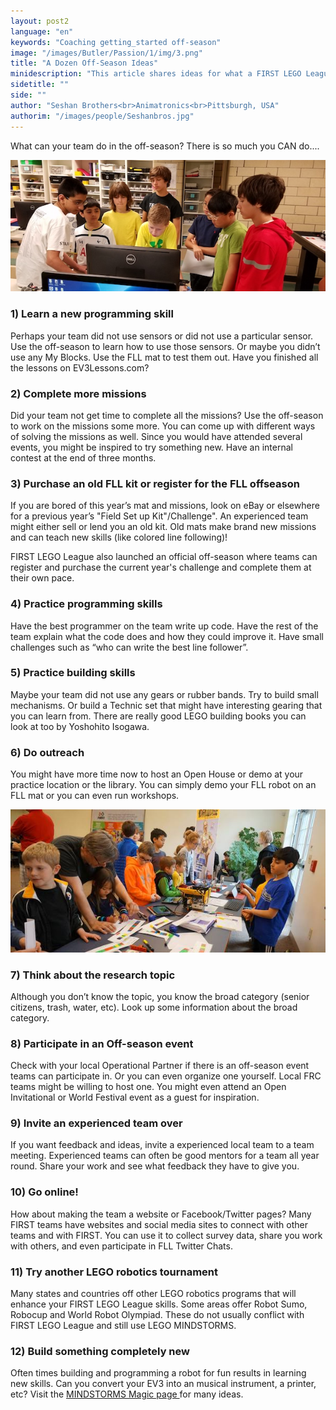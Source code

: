 ```yaml
---
layout: post2
language: "en"
keywords: "Coaching getting_started off-season"
image: "/images/Butler/Passion/1/img/3.png"
title: "A Dozen Off-Season Ideas"
minidescription: "This article shares ideas for what a FIRST LEGO League can do in the off-season to improve their skills."
sidetitle: ""
side: ""
author: "Seshan Brothers<br>Animatronics<br>Pittsburgh, USA"
authorim: "/images/people/Seshanbros.jpg"
---
```


What can your team do in the off-season?  There is so much you CAN do....

![](/images/coachcorner/Offseason.jpg)

### 1) Learn a new	programming	skill
Perhaps your team did not use sensors or did not use a particular sensor.  Use the off-season to learn how to use those sensors.  Or maybe you didn’t use any My Blocks. Use the FLL mat to test them out. Have you finished all the lessons on EV3Lessons.com?

### 2) Complete more missions
Did your team not get time to complete all the missions?  Use the off-season to work on the missions some more.  You can come up with different ways of solving the missions as well. Since you would have attended several events, you might be inspired to try something new. Have an internal contest at the end of three months.

### 3) Purchase an old FLL kit or register for the FLL offseason
If you are bored of this year’s mat and missions, look on eBay or elsewhere for a previous year’s "Field Set up Kit"/Challenge".  An experienced team might either sell or lend you an old kit. Old mats make brand new missions and can teach new skills (like colored line following)!  

FIRST LEGO League also launched an official off-season where teams can register and purchase the current year's challenge and complete them at their own pace.

### 4) Practice programming skills
Have the best programmer on the team write up code.  Have the rest of the team explain what the code does and how they could improve it.  Have small challenges such as “who can write the best line follower”.

### 5) Practice building skills 
Maybe your team did not use any gears or rubber bands.  Try to build small mechanisms. Or build a Technic set that might have interesting gearing that you can learn from. There are really good LEGO building books you can look at too by Yoshohito Isogawa.

### 6) Do outreach
You might have more time now to host an Open House or demo at your practice location or the library. You can simply demo your FLL robot on an FLL mat or you can even run workshops.  

![](/images/coachcorner/Outreach.jpg)

### 7) Think about the research topic  
Although you don’t know the topic, you know the broad category (senior citizens, trash, water, etc).  Look up some information about the broad category.

### 8) Participate in an Off-season event  
Check with your local Operational Partner if there is an off-season event teams can participate in.  Or you can even organize one yourself. Local FRC teams might be willing to host one. You might even attend an Open Invitational or World Festival event as a guest for inspiration.

### 9) Invite an experienced team over
If you want feedback and ideas, invite a experienced local team to a team meeting.  Experienced teams can often be good mentors for a team all year round. Share your work and see what feedback they have to give you.

### 10) Go online! 
How about making the team a website or Facebook/Twitter pages? Many FIRST teams have websites and social media sites to connect with other teams and with FIRST. You can use it to collect survey data, share you work with others, and even participate in FLL Twitter Chats.

### 11) Try another LEGO robotics tournament 
Many states and countries off other LEGO robotics programs that will enhance your FIRST LEGO League skills. Some areas offer Robot Sumo, Robocup and World Robot Olympiad. These do not usually conflict with FIRST LEGO League and still use LEGO MINDSTORMS.

### 12) Build something completely new
Often times building and programming a robot for fun results in learning new skills. Can you convert your EV3 into an musical instrument, a printer, etc? Visit the <a href="https://www.facebook.com/MINDSTORMSMAGIC">MINDSTORMS Magic page </a> for many ideas.

